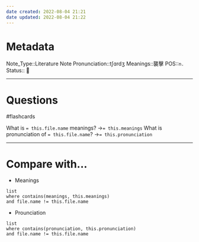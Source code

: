 ```yaml
---
date created: 2022-08-04 21:21
date updated: 2022-08-04 21:22
---
```


# Metadata

Note_Type::Literature Note
Pronunciation::tʃɑrdʒ
Meanings::襲擊
POS::`n.`
Status:: 👶

---

# Questions

#flashcards

What is `= this.file.name` meanings? ->`= this.meanings` <!--SR:!2022-08-25,9,230-->
What is pronunciation of `= this.file.name`? ->`= this.pronunciation` <!--SR:!2022-08-31,19,290-->

---

# Compare with...

- Meanings

```dataview
list
where contains(meanings, this.meanings)
and file.name != this.file.name
```

- Prounciation

```dataview
list
where contains(pronunciation, this.pronunciation)
and file.name != this.file.name
```
